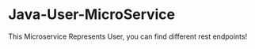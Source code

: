# Java-User-MicroService
This Microservice Represents User, you can find different rest endpoints! 
